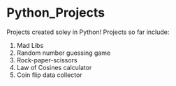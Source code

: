 # Python_Projects
Projects created soley in Python!
Projects so far include: 
1. Mad Libs
2. Random number guessing game
3. Rock-paper-scissors
4. Law of Cosines calculator
5. Coin flip data collector
